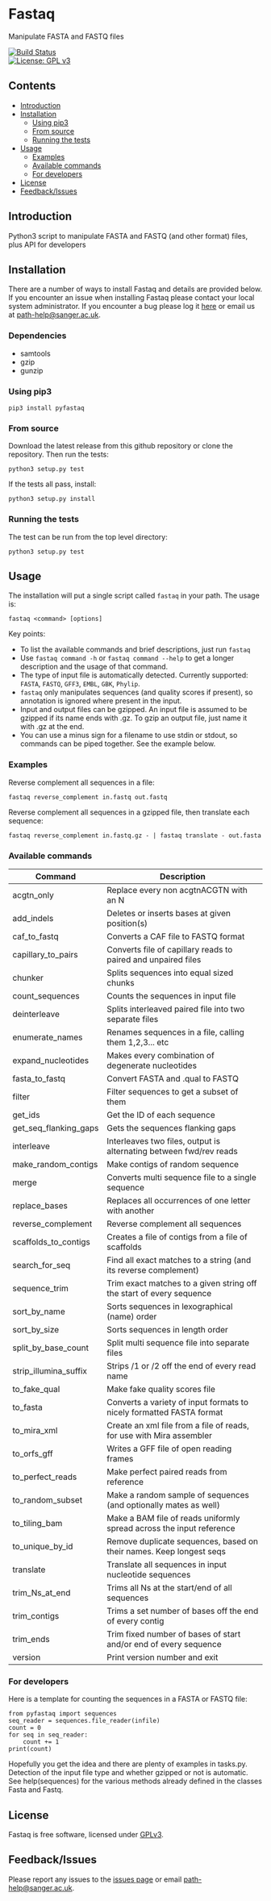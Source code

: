 # Fastaq
Manipulate FASTA and FASTQ files

[![Build Status](https://travis-ci.org/sanger-pathogens/Fastaq.svg?branch=master)](https://travis-ci.org/sanger-pathogens/Fastaq)   
[![License: GPL v3](https://img.shields.io/badge/License-GPL%20v3-brightgreen.svg)](https://github.com/sanger-pathogens/Fastaq/blob/master/LICENSE)   

## Contents
  * [Introduction](#introduction)
  * [Installation](#installation)
    * [Using pip3](#using-pip3)
    * [From source](#from-source)
    * [Running the tests](#running-the-tests)
  * [Usage](#usage)
    * [Examples](#examples)
    * [Available commands](#available-commands)
    * [For developers](#for-developers)
  * [License](#license)
  * [Feedback/Issues](#feedbackissues)

## Introduction
Python3 script to manipulate FASTA and FASTQ (and other format) files, plus API for developers

## Installation
There are a number of ways to install Fastaq and details are provided below. If you encounter an issue when installing Fastaq please contact your local system administrator. If you encounter a bug please log it [here](https://github.com/sanger-pathogens/Fastaq/issues) or email us at path-help@sanger.ac.uk.

### Dependencies
  * samtools
  * gzip
  * gunzip

### Using pip3

`pip3 install pyfastaq`

### From source

Download the latest release from this github repository or clone the repository. Then run the tests:

`python3 setup.py test`

If the tests all pass, install:

`python3 setup.py install`

### Running the tests

The test can be run from the top level directory:  

`python3 setup.py test`


## Usage

The installation will put a single script called `fastaq` in your path.
The usage is:

`fastaq <command> [options]`

Key points:
 * To list the available commands and brief descriptions, just run `fastaq`
 * Use `fastaq command -h` or `fastaq command --help` to get a longer description and the usage of that command.
 * The type of input file is automatically detected. Currently supported:
   `FASTA`, `FASTQ`, `GFF3`, `EMBL`, `GBK`, `Phylip`.
 * `fastaq` only manipulates sequences (and
   quality scores if present), so annotation is ignored where present in the input.
 * Input and output files can be gzipped. An input file is assumed to be gzipped if its name ends with .gz. To gzip an output file, just name it with .gz at the end.
 * You can use a minus sign for a filename to use stdin or stdout, so commands can be piped together. See the example below.

### Examples

Reverse complement all sequences in a file:

`fastaq reverse_complement in.fastq out.fastq`

Reverse complement all sequences in a gzipped file, then translate each sequence:

`fastaq reverse_complement in.fastq.gz - | fastaq translate - out.fasta`


### Available commands

| Command               | Description                                                          |
|-----------------------|----------------------------------------------------------------------|
| acgtn_only            | Replace every non acgtnACGTN with an N                               |
| add_indels            | Deletes or inserts bases at given position(s)                        |
| caf_to_fastq          | Converts a CAF file to FASTQ format                                  |
| capillary_to_pairs    | Converts file of capillary reads to paired and unpaired files        |
| chunker               | Splits sequences into equal sized chunks                             |
| count_sequences       | Counts the sequences in input file                                   |
| deinterleave          | Splits interleaved paired file into two separate files               |
| enumerate_names       | Renames sequences in a file, calling them 1,2,3... etc               |
| expand_nucleotides    | Makes every combination of degenerate nucleotides                    |
| fasta_to_fastq        | Convert FASTA and .qual to FASTQ                                     |
| filter                | Filter sequences to get a subset of them                             |
| get_ids               | Get the ID of each sequence                                          |
| get_seq_flanking_gaps | Gets the sequences flanking gaps                                     |
| interleave            | Interleaves two files, output is alternating between fwd/rev reads   |
| make_random_contigs   | Make contigs of random sequence                                      |
| merge                 | Converts multi sequence file to a single sequence                    |
| replace_bases         | Replaces all occurrences of one letter with another                  |
| reverse_complement    | Reverse complement all sequences                                     |
| scaffolds_to_contigs  | Creates a file of contigs from a file of scaffolds                   |
| search_for_seq        | Find all exact matches to a string (and its reverse complement)      |
| sequence_trim         | Trim exact matches to a given string off the start of every sequence |
| sort_by_name          | Sorts sequences in lexographical (name) order                        |
| sort_by_size          | Sorts sequences in length order                                      |
| split_by_base_count   | Split multi sequence file into separate files                        |
| strip_illumina_suffix | Strips /1 or /2 off the end of every read name                       |
| to_fake_qual          | Make fake quality scores file                                        |
| to_fasta              | Converts a variety of input formats to nicely formatted FASTA format |
| to_mira_xml           | Create an xml file from a file of reads, for use with Mira assembler |
| to_orfs_gff           | Writes a GFF file of open reading frames                             |
| to_perfect_reads      | Make perfect paired reads from reference                             |
| to_random_subset      | Make a random sample of sequences (and optionally mates as well)     |
| to_tiling_bam         | Make a BAM file of reads uniformly spread across the input reference |
| to_unique_by_id       | Remove duplicate sequences, based on their names. Keep longest seqs  |
| translate             | Translate all sequences in input nucleotide sequences                |
| trim_Ns_at_end        | Trims all Ns at the start/end of all sequences                       |
| trim_contigs          | Trims a set number of bases off the end of every contig              |
| trim_ends             | Trim fixed number of bases of start and/or end of every sequence     |
| version               | Print version number and exit                                        |


### For developers

Here is a template for counting the sequences in a FASTA or FASTQ file:
```
from pyfastaq import sequences
seq_reader = sequences.file_reader(infile)
count = 0
for seq in seq_reader:
    count += 1
print(count)
```
Hopefully you get the idea and there are plenty of examples in tasks.py. Detection of the input file type and whether gzipped or not is automatic. See help(sequences) for the various methods already defined in the classes Fasta and Fastq.

## License
Fastaq is free software, licensed under [GPLv3](https://github.com/sanger-pathogens/Fastaq/blob/master/LICENSE).

## Feedback/Issues
Please report any issues to the [issues page](https://github.com/sanger-pathogens/Fastaq/issues) or email path-help@sanger.ac.uk.
